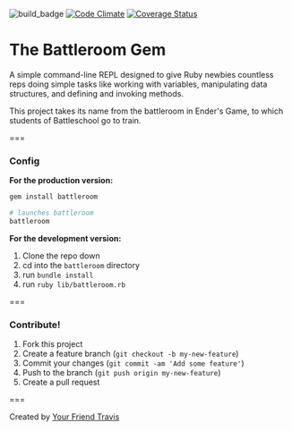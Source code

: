 ![build_badge](https://travis-ci.org/vanderhoop/battleroom.svg?branch=master)
[![Code Climate](https://codeclimate.com/github/vanderhoop/battleroom/badges/gpa.svg)](https://codeclimate.com/github/vanderhoop/battleroom)
[![Coverage Status](https://coveralls.io/repos/vanderhoop/battleroom/badge.png)](https://coveralls.io/r/vanderhoop/battleroom)

# The Battleroom Gem

A simple command-line REPL designed to give Ruby newbies countless reps doing simple tasks like working with variables, manipulating data structures, and defining and invoking methods.

This project takes its name from the battleroom in Ender's Game, to which students of Battleschool go to train.

===

### Config

__For the production version:__

```bash
gem install battleroom

# launches battleroom
battleroom
```

__For the development version:__

1. Clone the repo down
1. cd into the `battleroom` directory
1. run `bundle install`
1. run `ruby lib/battleroom.rb`

===

### Contribute!

1. Fork this project
2. Create a feature branch (`git checkout -b my-new-feature`)
3. Commit your changes (`git commit -am 'Add some feature'`)
4. Push to the branch (`git push origin my-new-feature`)
5. Create a pull request

===

Created by [Your Friend Travis](http://yourfriendtravis.com)

